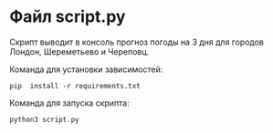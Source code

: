 # Файл script.py

Скрипт выводит в консоль прогноз погоды на 3 дня для городов Лондон, Шереметьево и Череповц.

Команда для установки зависимостей:
```
pip  install -r requirements.txt
```

Команда для запуска скрипта:
```
python3 script.py
```

